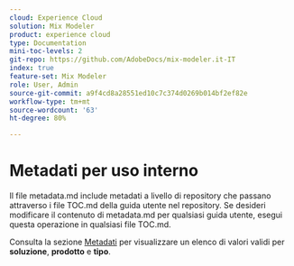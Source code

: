 ```yaml
---
cloud: Experience Cloud
solution: Mix Modeler
product: experience cloud
type: Documentation
mini-toc-levels: 2
git-repo: https://github.com/AdobeDocs/mix-modeler.it-IT
index: true
feature-set: Mix Modeler
role: User, Admin
source-git-commit: a9f4cd8a28551ed10c7c374d0269b014bf2ef82e
workflow-type: tm+mt
source-wordcount: '63'
ht-degree: 80%

---
```



# Metadati per uso interno

Il file metadata.md include metadati a livello di repository che passano attraverso i file TOC.md della guida utente nel repository. Se desideri modificare il contenuto di metadata.md per qualsiasi guida utente, esegui questa operazione in qualsiasi file TOC.md.

Consulta la sezione [Metadati](https://experienceleague.adobe.com/docs/authoring-guide-exl/using/editing/user-guide-setup/metadata.html) per visualizzare un elenco di valori validi per **soluzione**, **prodotto** e **tipo**.
